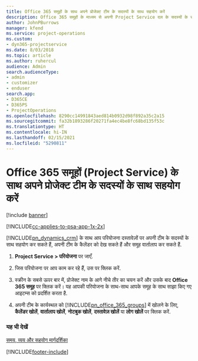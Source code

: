 ```yaml
---
title: Office 365 समूहों के साथ अपने प्रोजेक्ट टीम के सदस्यों के साथ सहयोग करें
description: Office 365 समूहों के माध्यम से अपनी Project Service दल के सदस्यों के साथ कैसे सहयोग करें
author: JohnPBurrows
manager: kfend
ms.service: project-operations
ms.custom:
- dyn365-projectservice
ms.date: 8/03/2018
ms.topic: article
ms.author: ruhercul
audience: Admin
search.audienceType:
- admin
- customizer
- enduser
search.app:
- D365CE
- D365PS
- ProjectOperations
ms.openlocfilehash: 8290cc14991843aed814b0932d98f892a35c2a15
ms.sourcegitcommit: fa32b1893286f20271fa4ec4be8fc68bd135f53c
ms.translationtype: HT
ms.contentlocale: hi-IN
ms.lasthandoff: 02/15/2021
ms.locfileid: "5290811"
---
```

# <a name="collaborate-with-your-project-team-members-with-office-365-groups-project-service"></a>Office 365 समूहों (Project Service) के साथ अपने प्रोजेक्ट टीम के सदस्यों के साथ सहयोग करें

[!include [banner](../includes/psa-now-project-operations.md)]

[!INCLUDE[cc-applies-to-psa-app-1x-2x](../includes/cc-applies-to-psa-app-1x-2x.md)]

[!INCLUDE[pn_dynamics_crm](../includes/pn-dynamics-crm.md)] के साथ आप परियोजना दस्तावेज़ों पर अपनी टीम के सदस्यों के साथ सहयोग कर सकते हैं, अपनी टीम के कैलेंडर को देख सकते हैं और समूह वार्तालाप कर सकते हैं.  
  
1. **Project Service > परियोजना** पर जाएँ.  
  
2. जिस परियोजना पर आप काम कर रहे हैं, उस पर क्लिक करें.  
  
3. स्क्रीन के सबसे ऊपर बार में, प्रोजेक्ट नाम के आगे नीचे तीर का चयन करें और उसके बाद **Office 365 समूह** पर क्लिक करें। यह आपकी परियोजना के साथ-साथ आपके समूह के साथ साझा किए गए आइटम्स को प्रदर्शित करता है.  
  
4. अपनी टीम के कार्यस्थल को [!INCLUDE[pn_office_365_groups](../includes/pn-office-365-groups.md)] में खोलने के लिए, **कैलेंडर खोलें**, **वार्तालाप खोलें**, **नोटबुक खोलें**, **दस्तावेज़ खोलें** या **लोग खोलें** पर क्लिक करें.  
  
### <a name="see-also"></a>यह भी देखें  
 [समय, व्यय और सहयोग मार्गदर्शिका](../psa/time-expense-collaboration-guide.md)


[!INCLUDE[footer-include](../includes/footer-banner.md)]